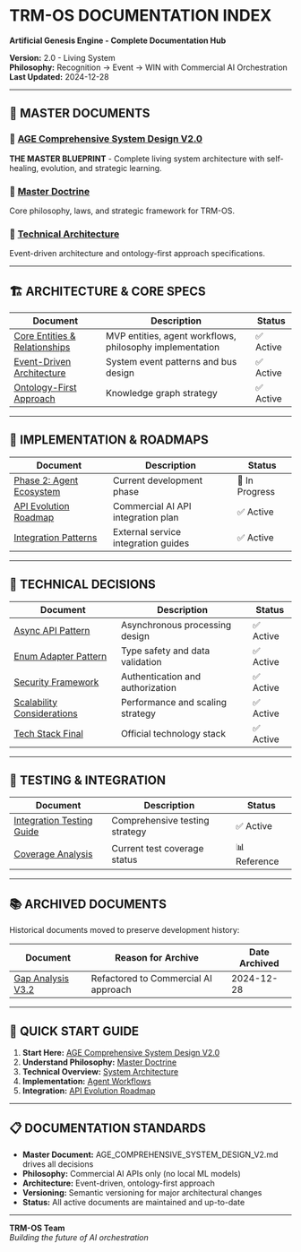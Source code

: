 # TRM-OS DOCUMENTATION INDEX
**Artificial Genesis Engine - Complete Documentation Hub**

**Version:** 2.0 - Living System  
**Philosophy:** Recognition → Event → WIN with Commercial AI Orchestration  
**Last Updated:** 2024-12-28

---

## 🎯 MASTER DOCUMENTS

### 📘 [AGE Comprehensive System Design V2.0](AGE_COMPREHENSIVE_SYSTEM_DESIGN_V2.md)
**THE MASTER BLUEPRINT** - Complete living system architecture with self-healing, evolution, and strategic learning.

### 📙 [Master Doctrine](master-doctrine/README-master-doctrine.md)
Core philosophy, laws, and strategic framework for TRM-OS.

### 📗 [Technical Architecture](architecture/)
Event-driven architecture and ontology-first approach specifications.

---

## 🏗️ ARCHITECTURE & CORE SPECS

| Document | Description | Status |
|----------|-------------|---------|
| [Core Entities & Relationships](core-specs/) | MVP entities, agent workflows, philosophy implementation | ✅ Active |
| [Event-Driven Architecture](architecture/event-driven-architecture.md) | System event patterns and bus design | ✅ Active |
| [Ontology-First Approach](architecture/ontology-first-approach.md) | Knowledge graph strategy | ✅ Active |

---

## 🚀 IMPLEMENTATION & ROADMAPS

| Document | Description | Status |
|----------|-------------|---------|
| [Phase 2: Agent Ecosystem](roadmap/phase-2-agent-ecosystem.md) | Current development phase | 🚧 In Progress |
| [API Evolution Roadmap](master-doctrine/08_API_Evolution_Roadmap.md) | Commercial AI API integration plan | ✅ Active |
| [Integration Patterns](integration-specs/) | External service integration guides | ✅ Active |

---

## 🔧 TECHNICAL DECISIONS

| Document | Description | Status |
|----------|-------------|---------|
| [Async API Pattern](technical-decisions/async-api-pattern.md) | Asynchronous processing design | ✅ Active |
| [Enum Adapter Pattern](technical-decisions/enum-adapter-pattern.md) | Type safety and data validation | ✅ Active |
| [Security Framework](technical-decisions/security-basics.md) | Authentication and authorization | ✅ Active |
| [Scalability Considerations](technical-decisions/scalability-considerations.md) | Performance and scaling strategy | ✅ Active |
| [Tech Stack Final](technical-decisions/tech-stack-final.md) | Official technology stack | ✅ Active |

---

## 🧪 TESTING & INTEGRATION

| Document | Description | Status |
|----------|-------------|---------|
| [Integration Testing Guide](integration-testing/async-testing-guide.md) | Comprehensive testing strategy | ✅ Active |
| [Coverage Analysis](../tests/integration/COMPREHENSIVE_COVERAGE_ANALYSIS.md) | Current test coverage status | 📊 Reference |

---

## 📚 ARCHIVED DOCUMENTS

Historical documents moved to preserve development history:

| Document | Reason for Archive | Date Archived |
|----------|-------------------|---------------|
| [Gap Analysis V3.2](archive/GAP_ANALYSIS_ONTOLOGY_V3.2.md) | Refactored to Commercial AI approach | 2024-12-28 |

---

## 🎯 QUICK START GUIDE

1. **Start Here:** [AGE Comprehensive System Design V2.0](AGE_COMPREHENSIVE_SYSTEM_DESIGN_V2.md)
2. **Understand Philosophy:** [Master Doctrine](master-doctrine/00_Philosophy_and_Core_Laws.md)
3. **Technical Overview:** [System Architecture](master-doctrine/07_System_Architecture_and_Patterns.md)
4. **Implementation:** [Agent Workflows](core-specs/agent-workflows.md)
5. **Integration:** [API Evolution Roadmap](master-doctrine/08_API_Evolution_Roadmap.md)

---

## 📋 DOCUMENTATION STANDARDS

- **Master Document:** AGE_COMPREHENSIVE_SYSTEM_DESIGN_V2.md drives all decisions
- **Philosophy:** Commercial AI APIs only (no local ML models)
- **Architecture:** Event-driven, ontology-first approach
- **Versioning:** Semantic versioning for major architectural changes
- **Status:** All active documents are maintained and up-to-date

---

**TRM-OS Team**  
*Building the future of AI orchestration* 